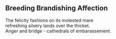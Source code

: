 Breeding Brandishing Affection
------------------------------
The felicity fashions on its molested mare  
refreshing silvery lands over the thicket.  
Anger and bridge - cathedrals of embarassement.  
